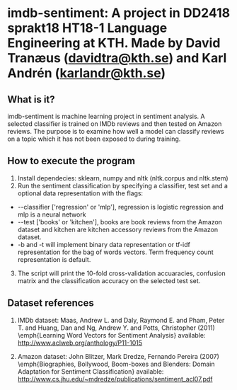 # imdb-sentiment: A project in DD2418 sprakt18 HT18-1 Language Engineering at KTH. Made by David Tranæus (davidtra@kth.se) and Karl Andrén (karlandr@kth.se)

## What is it?
imdb-sentiment is machine learning project in sentiment analysis. A selected classifier is trained on IMDb reviews and then tested on Amazon reviews. The purpose is to examine how well a model can classify reviews on a topic which it has not been exposed to during training.

## How to execute the program
1. Install dependecies: sklearn, numpy and nltk (nltk.corpus and nltk.stem)
2. Run the sentiment classification by specifying a classifier, test set and a optional data representation with the flags:
  - --classifier ['regression' or 'mlp'], regression is logistic regression and mlp is a neural network
  - --test ['books' or 'kitchen'], books are book reviews from the Amazon dataset and kitchen are kitchen accessory reviews from the Amazon dataset.
  - -b and -t will implement binary data representation or tf-idf representation for the bag of words vectors. Term frequency count representation is default.
3. The script will print the 10-fold cross-validation accuaracies, confusion matrix and the classification accuracy on the selected test set.

## Dataset references

1. IMDb dataset: Maas, Andrew L. and Daly, Raymond E. and Pham, Peter T. and Huang, Dan and Ng, Andrew Y. and Potts, Christopher (2011) \emph{Learning Word Vectors for Sentiment Analysis} available: http://www.aclweb.org/anthology/P11-1015

2. Amazon dataset: John Blitzer, Mark Dredze, Fernando Pereira (2007) \emph{Biographies, Bollywood, Boom-boxes and Blenders: Domain Adaptation for Sentiment Classification} available: http://www.cs.jhu.edu/~mdredze/publications/sentiment_acl07.pdf
